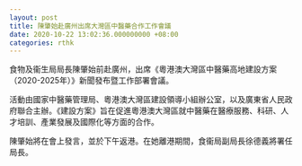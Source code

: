 ```yaml
---
layout: post
title: 陳肇始赴廣州出席大灣區中醫藥合作工作會議
date: 2020-10-22 13:02:36.000000000 +08:00
categories: rthk
---
```


食物及衞生局局長陳肇始前赴廣州，出席《粵港澳大灣區中醫藥高地建設方案（2020-2025年）》新聞發布暨工作部署會議。

活動由國家中醫藥管理局、粵港澳大灣區建設領導小組辦公室，以及廣東省人民政府聯合主辦。《建設方案》旨在促進粵港澳大灣區就中醫藥在醫療服務、科研、人才培訓、產業發展及國際化等方面的合作。 　　 　　

陳肇始將在會上發言，並於下午返港。在她離港期間，食衞局副局長徐德義將署任局長。
